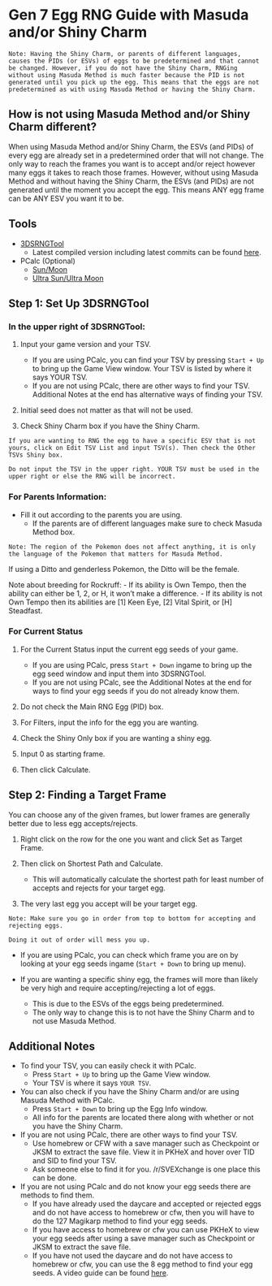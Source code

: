 # Gen 7 Egg RNG Guide with Masuda and/or Shiny Charm

```
Note: Having the Shiny Charm, or parents of different languages, causes the PIDs (or ESVs) of eggs to be predetermined and that cannot be changed. However, if you do not have the Shiny Charm, RNGing without using Masuda Method is much faster because the PID is not generated until you pick up the egg. This means that the eggs are not predetermined as with using Masuda Method or having the Shiny Charm.
```

## How is not using Masuda Method and/or Shiny Charm different?
When using Masuda Method and/or Shiny Charm, the ESVs (and PIDs) of every egg are already set in a predetermined order that will not change. The only way to reach the frames you want is to accept and/or reject however many eggs it takes to reach those frames. However, without using Masuda Method and without having the Shiny Charm, the ESVs (and PIDs) are not generated until the moment you accept the egg. This means ANY egg frame can be ANY ESV you want it to be.


## Tools
- [3DSRNGTool](https://github.com/wwwwwwzx/3DSRNGTool/releases)
    - Latest compiled version including latest commits can be found [here](https://ci.appveyor.com/project/wwwwwwzx/3dsrngtool/build/artifacts).
- PCalc (Optional)
    - [Sun/Moon](https://gbatemp.net/threads/wip-pokecalcntr-iv-and-nature-overlay-plugin-for-sun-and-moon.460524/)
    - [Ultra Sun/Ultra Moon](https://gbatemp.net/threads/pcalc-usum-the-rng-plugin-for-ultra-sun-and-ultra-moon.489643/)

## Step 1: Set Up 3DSRNGTool

### In the upper right of 3DSRNGTool:
1. Input your game version and your TSV.
    - If you are using PCalc, you can find your TSV by pressing `Start + Up` to bring up the Game View window. Your TSV is listed by where it says YOUR TSV.
    - If you are not using PCalc, there are other ways to find your TSV. Additional Notes at the end has alternative ways of finding your TSV.

2. Initial seed does not matter as that will not be used.
3. Check Shiny Charm box if you have the Shiny Charm.

```
If you are wanting to RNG the egg to have a specific ESV that is not yours, click on Edit TSV List and input TSV(s). Then check the Other TSVs Shiny box.

Do not input the TSV in the upper right. YOUR TSV must be used in the upper right or else the RNG will be incorrect.
```

### For Parents Information:
- Fill it out according to the parents you are using.
    - If the parents are of different languages make sure to check Masuda Method box.

```
Note: The region of the Pokemon does not affect anything, it is only the language of the Pokemon that matters for Masuda Method.
```

If using a Ditto and genderless Pokemon, the Ditto will be the female.


Note about breeding for Rockruff:
    - If its ability is Own Tempo, then the ability can either be 1, 2, or H, it won’t make a difference.
    - If its ability is not Own Tempo then its abilities are [1] Keen Eye, [2] Vital Spirit, or [H] Steadfast.

### For Current Status
1. For the Current Status input the current egg seeds of your game.
    - If you are using PCalc, press `Start + Down` ingame to bring up the egg seed window and input them into 3DSRNGTool.
    - If you are not using PCalc, see the Additional Notes at the end for ways to find your egg seeds if you do not already know them.

2. Do not check the Main RNG Egg (PID) box.

3. For Filters, input the info for the egg you are wanting.

4. Check the Shiny Only box if you are wanting a shiny egg.

5. Input 0 as starting frame.

6. Then click Calculate.

## Step 2: Finding a Target Frame
You can choose any of the given frames, but lower frames are generally better due to less egg accepts/rejects.

1. Right click on the row for the one you want and click Set as Target Frame.

2. Then click on Shortest Path and Calculate.
    - This will automatically calculate the shortest path for least number of accepts and rejects for your target egg.

3. The very last egg you accept will be your target egg.

```
Note: Make sure you go in order from top to bottom for accepting and rejecting eggs.

Doing it out of order will mess you up.
```

- If you are using PCalc, you can check which frame you are on by looking at your egg seeds ingame (`Start + Down` to bring up menu).

- If you are wanting a specific shiny egg, the frames will more than likely be very high and require accepting/rejecting a lot of eggs.
    - This is due to the ESVs of the eggs being predetermined.
    - The only way to change this is to not have the Shiny Charm and to not use Masuda Method.


## Additional Notes
- To find your TSV, you can easily check it with PCalc.
    - Press `Start + Up` to bring up the Game View window.
    - Your TSV is where it says `YOUR TSV`.
- You can also check if you have the Shiny Charm and/or are using Masuda Method with PCalc.
    - Press `Start + Down` to bring up the Egg Info window.
    - All info for the parents are located there along with whether or not you have the Shiny Charm.
- If you are not using PCalc, there are other ways to find your TSV.
    - Use homebrew or CFW with a save manager such as Checkpoint or JKSM to extract the save file. View it in PKHeX and hover over TID and SID to find your TSV.
    - Ask someone else to find it for you. /r/SVEXchange is one place this can be done.
- If you are not using PCalc and do not know your egg seeds there are methods to find them.
    - If you have already used the daycare and accepted or rejected eggs and do not have access to homebrew or cfw, then you will have to do the 127 Magikarp method to find your egg seeds.
    - If you have access to homebrew or cfw you can use PKHeX to view your egg seeds after using a save manager such as Checkpoint or JKSM to extract the save file.
    - If you have not used the daycare and do not have access to homebrew or cfw, you can use the 8 egg method to find your egg seeds. A video guide can be found [here](https://www.youtube.com/watch?v=s9gAofeULLA).
